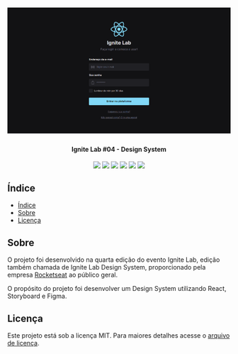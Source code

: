<h1 align="center">
  <img alt="A imagem contém uma screenshot da tela inicial do site" title="Banner do projeto Ignite Lab Design System" src="./assets/screenshots/banner.png" />
</h1>

<h4 align="center"> 
  Ignite Lab #04 - Design System
</h4>

<div align="center">
  <img src="https://img.shields.io/github/repo-size/marcel099/rs-ignite-lab-04-design-system.svg">
  <img src="https://img.shields.io/github/last-commit/marcel099/rs-ignite-lab-04-design-system.svg">
  <img src="https://img.shields.io/github/issues/marcel099/rs-ignite-lab-04-design-system.svg">
  <img src="https://img.shields.io/github/issues-closed/marcel099/rs-ignite-lab-04-design-system.svg">
  <img src="https://img.shields.io/github/license/marcel099/rs-ignite-lab-04-design-system.svg">
  <img src="https://img.shields.io/github/stars/marcel099/rs-ignite-lab-04-design-system.svg?style=social">
</div>

## Índice

* [Índice](#índice)
* [Sobre](#sobre)
* [Licença](#licença)

## Sobre

O projeto foi desenvolvido na quarta edição do evento Ignite Lab, edição também chamada de Ignite Lab Design System, proporcionado pela empresa [Rocketseat](https://rocketseat.com.br/) ao público geral.

O propósito do projeto foi desenvolver um Design System utilizando React, Storyboard e Figma.

## Licença

Este projeto está sob a licença MIT. Para maiores detalhes acesse o <a href="./LICENSE.md">arquivo de licença</a>.
